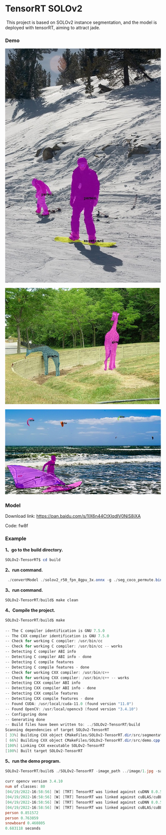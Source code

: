 

# TensorRT  SOLOv2

​		This project is based on SOLOv2 instance segmentation, and the model is deployed with tensorRT, aiming to attract jade.

### Demo

<img src="./image/result1.jpg" alt="result1" style="zoom:120%;" />

![result3](./image/result3.jpg)

<img src="./image/result2.jpg" alt="result2" style="zoom:80%;" />



### Model

Download link:  https://pan.baidu.com/s/1lX6n44CtXlqdIV0NiS8jXA

Code: fw8f

### Example

**1、go to the build directory.**

```powershell
SOLOv2-TensorRT$ cd build
```

**2、run command.**

```powershell
 ./convertModel ./solov2_r50_fpn_8gpu_3x.onnx -g ./seg_coco_permute.bin
```

**3、run command.**

```powershell
SOLOv2-TensorRT/build$ make clean
```

**4、Compile the project.**

```powershell
SOLOv2-TensorRT/build$ make

-- The C compiler identification is GNU 7.5.0
-- The CXX compiler identification is GNU 7.5.0
-- Check for working C compiler: /usr/bin/cc
-- Check for working C compiler: /usr/bin/cc -- works
-- Detecting C compiler ABI info
-- Detecting C compiler ABI info - done
-- Detecting C compile features
-- Detecting C compile features - done
-- Check for working CXX compiler: /usr/bin/c++
-- Check for working CXX compiler: /usr/bin/c++ -- works
-- Detecting CXX compiler ABI info
-- Detecting CXX compiler ABI info - done
-- Detecting CXX compile features
-- Detecting CXX compile features - done
-- Found CUDA: /usr/local/cuda-11.0 (found version "11.0") 
-- Found OpenCV: /usr/local/opencv3 (found version "3.4.10") 
-- Configuring done
-- Generating done
-- Build files have been written to: ../SOLOv2-TensorRT/build
Scanning dependencies of target SOLOv2-TensorRT
[ 33%] Building CXX object CMakeFiles/SOLOv2-TensorRT.dir/src/segmentation_trt.cpp.o
[ 66%] Building CXX object CMakeFiles/SOLOv2-TensorRT.dir/src/demo.cpp.o
[100%] Linking CXX executable SOLOv2-TensorRT
[100%] Built target SOLOv2-TensorRT
```

**5、run the demo program.**

```powershell
SOLOv2-TensorRT/build$ ./SOLOv2-TensorRT -image_path ../image/1.jpg -save_path ./demo1.jpg

curr opencv version 3.4.10
num of classes: 80
[04/19/2022-16:58:56] [W] [TRT] TensorRT was linked against cuDNN 8.0.5 but loaded cuDNN 8.0.2
[04/19/2022-16:58:56] [W] [TRT] TensorRT was linked against cuBLAS/cuBLAS LT 11.2.0 but loaded cuBLAS/cuBLAS LT 11.1.0
[04/19/2022-16:58:56] [W] [TRT] TensorRT was linked against cuDNN 8.0.5 but loaded cuDNN 8.0.2
[04/19/2022-16:58:56] [W] [TRT] TensorRT was linked against cuBLAS/cuBLAS LT 11.2.0 but loaded cuBLAS/cuBLAS LT 11.1.0
person 0.851572
person 0.763859
snowboard 0.460805
0.683118 seconds
```

